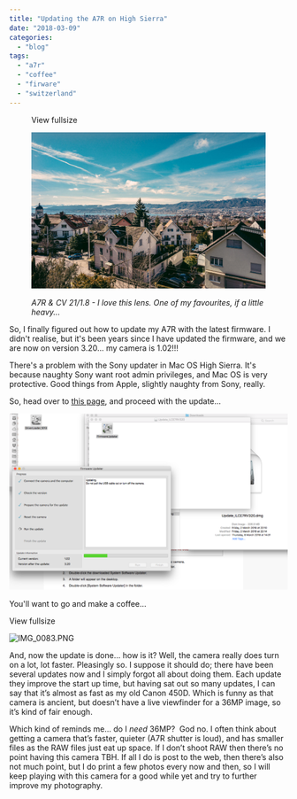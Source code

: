 ```yaml
---
title: "Updating the A7R on High Sierra"
date: "2018-03-09"
categories: 
  - "blog"
tags: 
  - "a7r"
  - "coffee"
  - "firware"
  - "switzerland"
---
```


<figure>

View fullsize

![A7R &amp; CV 21/1.8 - I love this lens. One of my favourites, if a little heavy...](/assets/images/cee78-20180308-dsc05578-ilce-7r.jpg)

<figcaption>



_A7R & CV 21/1.8 - I love this lens. One of my favourites, if a little heavy..._





</figcaption>



</figure>

So, I finally figured out how to update my A7R with the latest firmware. I didn't realise, but it's been years since I have updated the firmware, and we are now on version 3.20... my camera is 1.02!!!

There's a problem with the Sony updater in Mac OS High Sierra. It's because naughty Sony want root admin privileges, and Mac OS is very protective. Good things from Apple, slightly naughty from Sony, really.

So, head over to [this page](https://support.d-imaging.sony.co.jp/mac/driver/1013/en/index.html), and proceed with the update...

![Screen Shot 2018-03-08 at 14.36.55.png](/assets/images/29b90-screenshot2018-03-08at14.36.55.png)

You'll want to go and make a coffee...

View fullsize

![IMG_0083.PNG](/assets/images/cb03f-img_0083.png)

And, now the update is done... how is it? Well, the camera really does turn on a lot, lot faster. Pleasingly so. I suppose it should do; there have been several updates now and I simply forgot all about doing them. Each update they improve the start up time, but having sat out so many updates, I can say that it’s almost as fast as my old Canon 450D. Which is funny as that camera is ancient, but doesn’t have a live viewfinder for a 36MP image, so it’s kind of fair enough. 

Which kind of reminds me... do I _need_ 36MP?  God no. I often think about getting a camera that’s faster, quieter (A7R shutter is loud), and has smaller files as the RAW files just eat up space. If I don’t shoot RAW then there’s no point having this camera TBH. If all I do is post to the web, then there’s also not much point, but I do print a few photos every now and then, so I will keep playing with this camera for a good while yet and try to further improve my photography.
